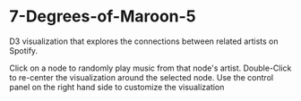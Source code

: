 # 7-Degrees-of-Maroon-5
D3 visualization that explores the connections between related artists on Spotify.

Click on a node to randomly play music from that node's artist.
Double-Click to re-center the visualization around the selected node.
Use the control panel on the right hand side to customize the visualization
